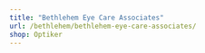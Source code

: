 ```yaml
---
title: "Bethlehem Eye Care Associates"
url: /bethlehem/bethlehem-eye-care-associates/
shop: Optiker
---
```

